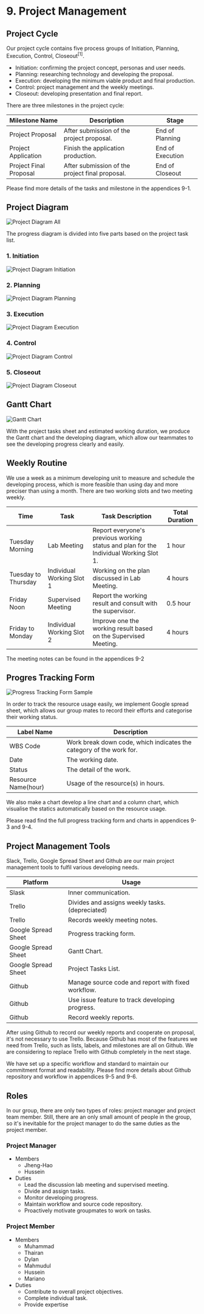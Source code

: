 # 9. Project Management

## Project Cycle

Our project cycle contains five process groups of Initiation, Planning, Execution, Control, Closeout<sup>[1]</sup>.

* Initiation: confirming the project concept, personas and user needs.
* Planning: researching technology and developing the proposal.
* Execution: developing the minimum viable product and final production.
* Control: project management and the weekly meetings.
* Closeout: developing presentation and final report.

There are three milestones in the project cycle:

Milestone Name | Description | Stage
|---|---|---|
Project Proposal | After submission of the project proposal. | End of Planning
Project Application |  Finish the application production. | End of Execution
Project Final Proposal | After submission of the project final proposal. | End of Closeout

Please find more details of the tasks and milestone in the appendices 9-1.

## Project Diagram

![Project Diagram All](assets/9-project-diagram-all.jpg)

The progress diagram is divided into five parts based on the project task list.

### 1. Initiation

![Project Diagram Initiation](assets/9-project-diagram-1.jpg)

### 2. Planning

![Project Diagram Planning](assets/9-project-diagram-2.jpg)

### 3. Execution

![Project Diagram Execution](assets/9-project-diagram-3.jpg)

### 4. Control

![Project Diagram Control](assets/9-project-diagram-4.jpg)

### 5. Closeout

![Project Diagram Closeout](assets/9-project-diagram-5.jpg)

## Gantt Chart

![Gantt Chart](assets/9-gantt-chart.jpg)

With the project tasks sheet and estimated working duration, we produce the Gantt chart and the developing diagram, which allow our teammates to see the developing progress clearly and easily.

## Weekly Routine

We use a week as a minimum developing unit to measure and schedule the developing process, which is more feasible than using day and more preciser than using a month. There are two working slots and two meeting weekly.

|Time| Task | Task Description | Total Duration |
|---|---|---|---|
Tuesday Morning | Lab Meeting | Report everyone's previous working status and plan for the Individual Working Slot 1. | 1 hour
Tuesday to Thursday | Individual Working Slot 1 | Working on the plan discussed in Lab Meeting. | 4 hours
Friday Noon | Supervised Meeting | Report the working result and consult with the supervisor. | 0.5 hour
Friday to Monday | Individual Working Slot 2 | Improve one the working result based on the Supervised Meeting. |  4 hours

The meeting notes can be found in the appendices 9-2

## Progres Tracking Form

![Progress Tracking Form Sample](assets/9-progress-tracking-form.jpg)

In order to track the resource usage easily, we implement Google spread sheet, which allows our group mates to record their efforts and categorise their working status.

Label Name | Description
|---|---|
WBS Code | Work break down code, which indicates the category of the work for.
Date | The working date.
Status | The detail of the work.
Resource Name(hour) | Usage of the resource(s) in hours.

We also make a chart develop a line chart and a column chart, which visualise the statics automatically based on the resource usage.

Please read find the full progress tracking form and charts in appendices 9-3 and 9-4. 

## Project Management Tools

Slack, Trello, Google Spread Sheet and Github are our main project management tools to fulfil various developing needs.

| Platform | Usage
|---|---|
| Slask | Inner communication.
| Trello | Divides and assigns weekly tasks. (depreciated)
| Trello | Records weekly meeting notes.
| Google Spread Sheet| Progress tracking form.
| Google Spread Sheet | Gantt Chart.
| Google Spread Sheet | Project Tasks List.
| Github | Manage source code and report with fixed workflow.
| Github | Use issue feature to track developing progress.
| Github | Record weekly reports.

After using Github to record our weekly reports and cooperate on proposal, it's not necessary to use Trello. Because Github has most of the features we need from Trello, such as lists, labels, and milestones are all on Github. We are considering to replace Trello with Github completely in the next stage.

We have set up a specific workflow and standard to maintain our commitment format and readability. Please find more details about Github repository and workflow in appendices 9-5 and 9-6.

## Roles

In our group, there are only two types of roles: project manager and project team member. Still, there are an only small amount of people in the group, so it's inevitable for the project manager to do the same duties as the project member.

### Project Manager

* Members
  * Jheng-Hao
  * Hussein
* Duties
  * Lead the discussion lab meeting and supervised meeting.
  * Divide and assign tasks.
  * Monitor developing progress.
  * Maintain workflow and source code repository.
  * Proactively motivate groupmates to work on tasks.

### Project Member

* Members
  * Muhammad
  * Thairan
  * Dylan
  * Mahmudul
  * Hussein
  * Mariano
* Duties
  * Contribute to overall project objectives.
  * Complete individual task.
  * Provide expertise
